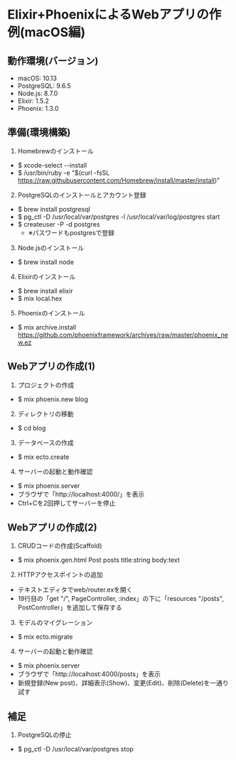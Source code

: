 # Elixir+PhoenixによるWebアプリの作例(macOS編)

## 動作環境(バージョン)

- macOS: 10.13
- PostgreSQL: 9.6.5
- Node.js: 8.7.0
- Elixir: 1.5.2
- Phoenix: 1.3.0


## 準備(環境構築)

1. Homebrewのインストール

  - $ xcode-select --install
  - $ /usr/bin/ruby -e "$(curl -fsSL https://raw.githubusercontent.com/Homebrew/install/master/install)"


2. PostgreSQLのインストールとアカウント登録

  - $ brew install postgresql
  - $ pg_ctl -D /usr/local/var/postgres -l /usr/local/var/log/postgres start
  - $ createuser -P -d postgres
    - ※パスワードもpostgresで登録


3. Node.jsのインストール

  - $ brew install node


4. Elixirのインストール

  - $ brew install elixir
  - $ mix local.hex


5. Phoenixのインストール

  - $ mix archive.install https://github.com/phoenixframework/archives/raw/master/phoenix_new.ez


## Webアプリの作成(1)

1. プロジェクトの作成

  - $ mix phoenix.new blog


2. ディレクトリの移動

  - $ cd blog


3. データベースの作成

  - $ mix ecto.create


4. サーバーの起動と動作確認

  - $ mix phoenix.server
  - ブラウザで「http://localhost:4000/」を表示
  - Ctrl+Cを2回押してサーバーを停止


## Webアプリの作成(2)

1. CRUDコードの作成(Scaffold)

  - $ mix phoenix.gen.html Post posts title:string body:text


2. HTTPアクセスポイントの追加

  - テキストエディタでweb/router.exを開く
  - 19行目の「get "/", PageController, :index」の下に「resources "/posts", PostController」を追加して保存する


3. モデルのマイグレーション

  - $ mix ecto.migrate


4. サーバーの起動と動作確認

  - $ mix phoenix.server
  - ブラウザで「http://localhost:4000/posts」を表示
  - 新規登録(New post)、詳細表示(Show)、変更(Edit)、削除(Delete)を一通り試す


## 補足

1. PostgreSQLの停止

  - $ pg_ctl -D /usr/local/var/postgres stop
